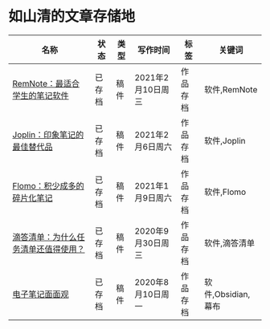 # 如山清的文章存储地

|名称|状态|类型|写作时间|标签|关键词|
|---|---|---|---|---|---|
|[RemNote：最适合学生的笔记软件](https://github.com/liminnnn123456/blog/blob/main/%E5%AD%98%E6%A1%A3/RemNote%EF%BC%9A%E6%9C%80%E9%80%82%E5%90%88%E5%AD%A6%E7%94%9F%E7%9A%84%E7%AC%94%E8%AE%B0%E8%BD%AF%E4%BB%B6.md)	|已存档	|稿件	|2021年2月10日周三	|作品存档	|软件,RemNote|
|[Joplin：印象笔记的最佳替代品](https://github.com/liminnnn123456/blog/blob/main/%E5%AD%98%E6%A1%A3/Joplin%EF%BC%9A%E5%8D%B0%E8%B1%A1%E7%AC%94%E8%AE%B0%E7%9A%84%E6%9C%80%E4%BD%B3%E6%9B%BF%E4%BB%A3%E5%93%81.md)	|已存档	|稿件	|2021年2月6日周六	|作品存档	|软件,Joplin|
|[Flomo：积少成多的碎片化笔记](https://github.com/liminnnn123456/blog/blob/main/%E5%AD%98%E6%A1%A3/Flomo%EF%BC%9A%E7%A7%AF%E5%B0%91%E6%88%90%E5%A4%9A%E7%9A%84%E7%A2%8E%E7%89%87%E5%8C%96%E7%AC%94%E8%AE%B0.md)	|已存档	|稿件	|2021年1月9日周六	|作品存档	|软件,Flomo|
|[滴答清单：为什么任务清单还值得使用？](https://github.com/liminnnn123456/blog/blob/main/%E5%AD%98%E6%A1%A3/%E6%BB%B4%E7%AD%94%E6%B8%85%E5%8D%95%EF%BC%9A%E4%B8%BA%E4%BB%80%E4%B9%88%E4%BB%BB%E5%8A%A1%E6%B8%85%E5%8D%95%E8%BF%98%E5%80%BC%E5%BE%97%E4%BD%BF%E7%94%A8%EF%BC%9F.md)	|已存档	|稿件	|2020年9月30日周三	|作品存档	|软件,滴答清单|
|[电子笔记面面观](https://github.com/liminnnn123456/blog/blob/main/%E5%AD%98%E6%A1%A3/%E7%94%B5%E5%AD%90%E7%AC%94%E8%AE%B0%E9%9D%A2%E9%9D%A2%E8%A7%82.md)	|已存档	|稿件	|2020年8月10日周一	|作品存档	|软件,Obsidian,幕布|

